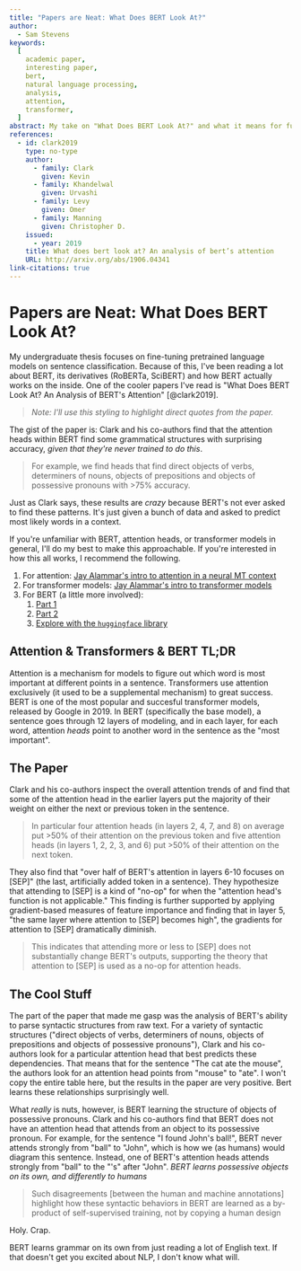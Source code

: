```yaml
---
title: "Papers are Neat: What Does BERT Look At?"
author:
  - Sam Stevens
keywords:
  [
    academic paper,
    interesting paper,
    bert,
    natural language processing,
    analysis,
    attention,
    transformer,
  ]
abstract: My take on "What Does BERT Look At?" and what it means for future work with BERT.
references:
  - id: clark2019
    type: no-type
    author:
      - family: Clark
        given: Kevin
      - family: Khandelwal
        given: Urvashi
      - family: Levy
        given: Omer
      - family: Manning
        given: Christopher D.
    issued:
      - year: 2019
    title: What does bert look at? An analysis of bert’s attention
    URL: http://arxiv.org/abs/1906.04341
link-citations: true
---
```


# Papers are Neat: What Does BERT Look At?

My undergraduate thesis focuses on fine-tuning pretrained language models on sentence classification.
Because of this, I've been reading a lot about BERT, its derivatives (RoBERTa, SciBERT) and how BERT actually works on the inside.
One of the cooler papers I've read is "What Does BERT Look At? An Analysis of BERT's Attention" [@clark2019].

> _Note: I'll use this styling to highlight direct quotes from the paper._

The gist of the paper is: Clark and his co-authors find that the attention heads within BERT find some grammatical structures with surprising accuracy, _given that they're never trained to do this_.

> For example, we find heads that find direct objects of verbs, determiners of nouns, objects of prepositions and objects of possessive pronouns with >75% accuracy.

Just as Clark says, these results are _crazy_ because BERT's not ever asked to find these patterns.
It's just given a bunch of data and asked to predict most likely words in a context.

If you're unfamiliar with BERT, attention heads, or transformer models in general, I'll do my best to make this approachable.
If you're interested in how this all works, I recommend the following.

1. For attention: [Jay Alammar's intro to attention in a neural MT context](https://jalammar.github.io/visualizing-neural-machine-translation-mechanics-of-seq2seq-models-with-attention/)
2. For transformer models: [Jay Alammar's intro to transformer models](https://jalammar.github.io/illustrated-transformer/)
3. For BERT (a little more involved):
   1. [Part 1](https://towardsdatascience.com/deconstructing-bert-distilling-6-patterns-from-100-million-parameters-b49113672f77)
   2. [Part 2](https://towardsdatascience.com/deconstructing-bert-part-2-visualizing-the-inner-workings-of-attention-60a16d86b5c1)
   3. [Explore with the `huggingface` library](https://mccormickml.com/2019/07/22/BERT-fine-tuning/)

## Attention & Transformers & BERT TL;DR

Attention is a mechanism for models to figure out which word is most important at different points in a sentence.
Transformers use attention exclusively (it used to be a supplemental mechanism) to great success.
BERT is one of the most popular and succesful transformer models, released by Google in 2019.
In BERT (specifically the base model), a sentence goes through 12 layers of modeling, and in each layer, for each word, attention _heads_ point to another word in the sentence as the "most important".

## The Paper

Clark and his co-authors inspect the overall attention trends of and find that some of the attention head in the earlier layers put the majority of their weight on either the next or previous token in the sentence.

> In particular four attention heads (in layers 2, 4, 7, and 8) on average put >50% of their attention on the previous token and five attention heads (in layers 1, 2, 2, 3, and 6) put >50% of their attention on the next token.

They also find that "over half of BERT's attention in layers 6-10 focuses on [SEP]" (the last, artificially added token in a sentence).
They hypothesize that attending to [SEP] is a kind of "no-op" for when the "attention head's function is not applicable."
This finding is further supported by applying gradient-based measures of feature importance and finding that in layer 5, "the same layer where attention to [SEP] becomes high", the gradients for attention to [SEP] dramatically diminish.

> This indicates that attending more or less to [SEP] does not substantially change BERT's outputs, supporting the theory that attention to [SEP] is used as a no-op for attention heads.

## The Cool Stuff

The part of the paper that made me gasp was the analysis of BERT's ability to parse syntactic structures from raw text.
For a variety of syntactic structures ("direct objects of verbs, determiners of nouns, objects of prepositions and objects of possessive pronouns"), Clark and his co-authors look for a particular attention head that best predicts these dependencies.
That means that for the sentence "The cat ate the mouse", the authors look for an attention head points from "mouse" to "ate".
I won't copy the entire table here, but the results in the paper are very positive.
Bert learns these relationships surprisingly well.

What _really_ is nuts, however, is BERT learning the structure of objects of possessive pronouns.
Clark and his co-authors find that BERT does not have an attention head that attends from an object to its possessive pronoun.
For example, for the sentence "I found John's ball!", BERT never attends strongly from "ball" to "John", which is how we (as humans) would diagram this sentence.
Instead, one of BERT's attention heads attends strongly from "ball" to the "'s" after "John".
_BERT learns possessive objects on its own, and differently to humans_

> Such disagreements [between the human and machine annotations] highlight how these syntactic behaviors in BERT are learned as a by-product of self-supervised training, not by copying a human design

Holy. Crap.

BERT learns grammar on its own from just reading a lot of English text.
If that doesn't get you excited about NLP, I don't know what will.

